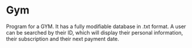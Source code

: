 # Gym
Program for a GYM. It has a fully modifiable database in .txt format. A user can be searched by their ID, which will display their personal information, their subscription and their next payment date.
